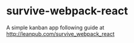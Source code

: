 # survive-webpack-react

A simple kanban app following guide at http://leanpub.com/survive_webpack_react

